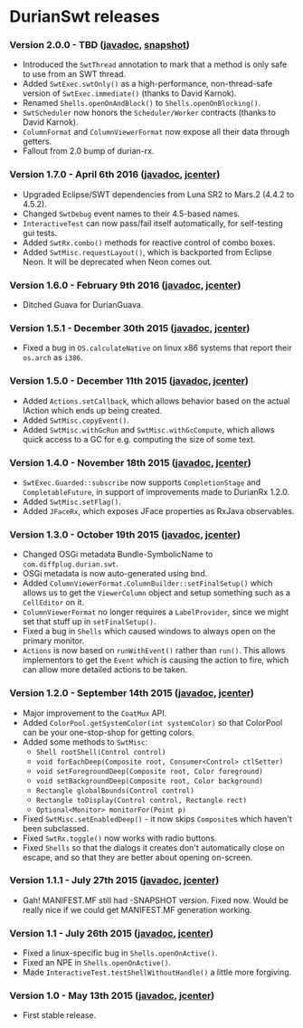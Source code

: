 # DurianSwt releases

### Version 2.0.0 - TBD ([javadoc](http://diffplug.github.io/durian-swt/javadoc/snapshot/), [snapshot](https://oss.sonatype.org/content/repositories/snapshots/com/diffplug/durian/durian-swt/))

* Introduced the `SwtThread` annotation to mark that a method is only safe to use from an SWT thread.
* Added `SwtExec.swtOnly()` as a high-performance, non-thread-safe version of `SwtExec.immediate()` (thanks to David Karnok).
* Renamed `Shells.openOnAndBlock()` to `Shells.openOnBlocking()`.
* `SwtScheduler` now honors the `Scheduler/Worker` contracts (thanks to David Karnok).
* `ColumnFormat` and `ColumnViewerFormat` now expose all their data through getters.
* Fallout from 2.0 bump of durian-rx.

### Version 1.7.0 - April 6th 2016 ([javadoc](http://diffplug.github.io/durian-swt/javadoc/1.7.0/), [jcenter](https://bintray.com/diffplug/opensource/durian-swt/1.7.0/view))

* Upgraded Eclipse/SWT dependencies from Luna SR2 to Mars.2 (4.4.2 to 4.5.2).
* Changed `SwtDebug` event names to their 4.5-based names.
* `InteractiveTest` can now pass/fail itself automatically, for self-testing gui tests.
* Added `SwtRx.combo()` methods for reactive control of combo boxes.
* Added `SwtMisc.requestLayout()`, which is backported from Eclipse Neon.  It will be deprecated when Neon comes out.

### Version 1.6.0 - February 9th 2016 ([javadoc](http://diffplug.github.io/durian-swt/javadoc/1.6.0/), [jcenter](https://bintray.com/diffplug/opensource/durian-swt/1.6.0/view))

* Ditched Guava for DurianGuava.

### Version 1.5.1 - December 30th 2015 ([javadoc](http://diffplug.github.io/durian-swt/javadoc/1.5.1/), [jcenter](https://bintray.com/diffplug/opensource/durian-swt/1.5.1/view))

* Fixed a bug in `OS.calculateNative` on linux x86 systems that report their `os.arch` as `i386`.

### Version 1.5.0 - December 11th 2015 ([javadoc](http://diffplug.github.io/durian-swt/javadoc/1.5.0/), [jcenter](https://bintray.com/diffplug/opensource/durian-swt/1.5.0/view))

* Added `Actions.setCallback`, which allows behavior based on the actual IAction which ends up being created.
* Added `SwtMisc.copyEvent()`.
* Added `SwtMisc.withGcRun` and `SwtMisc.withGcCompute`, which allows quick access to a GC for e.g. computing the size of some text.

### Version 1.4.0 - November 18th 2015 ([javadoc](http://diffplug.github.io/durian-swt/javadoc/1.4.0/), [jcenter](https://bintray.com/diffplug/opensource/durian-swt/1.4.0/view))

* `SwtExec.Guarded::subscribe` now supports `CompletionStage` and `CompletableFuture`, in support of improvements made to DurianRx 1.2.0.
* Added `SwtMisc.setFlag()`.
* Added `JFaceRx`, which exposes JFace properties as RxJava observables.

### Version 1.3.0 - October 19th 2015 ([javadoc](http://diffplug.github.io/durian-swt/javadoc/1.3.0/), [jcenter](https://bintray.com/diffplug/opensource/durian-swt/1.3.0/view))

* Changed OSGi metadata Bundle-SymbolicName to `com.diffplug.durian.swt`.
* OSGi metadata is now auto-generated using bnd.
* Added `ColumnViewerFormat.ColumnBuilder::setFinalSetup()` which allows us to get the `ViewerColumn` object and setup something such as a `CellEditor` on it.
* `ColumnViewerFormat` no longer requires a `LabelProvider`, since we might set that stuff up in `setFinalSetup()`.
* Fixed a bug in `Shells` which caused windows to always open on the primary monitor.
* `Actions` is now based on `runWithEvent()` rather than `run()`.  This allows implementors to get the `Event` which is causing the action to fire, which can allow more detailed actions to be taken.

### Version 1.2.0 - September 14th 2015 ([javadoc](http://diffplug.github.io/durian-swt/javadoc/1.2.0/), [jcenter](https://bintray.com/diffplug/opensource/durian-swt/1.2.0/view))

* Major improvement to the `CoatMux` API.
* Added `ColorPool.getSystemColor(int systemColor)` so that ColorPool can be your one-stop-shop for getting colors.
* Added some methods to `SwtMisc`:
	* `Shell rootShell(Control control)`
	* `void forEachDeep(Composite root, Consumer<Control> ctlSetter)`
	* `void setForegroundDeep(Composite root, Color foreground)`
	* `void setBackgroundDeep(Composite root, Color background)`
	* `Rectangle globalBounds(Control control)`
	* `Rectangle toDisplay(Control control, Rectangle rect)`
	* `Optional<Monitor> monitorFor(Point p)`
* Fixed `SwtMisc.setEnabledDeep()` - it now skips `Composite`s which haven't been subclassed.
* Fixed `SwtRx.toggle()` now works with radio buttons.
* Fixed `Shells` so that the dialogs it creates don't automatically close on escape, and so that they are better about opening on-screen.

### Version 1.1.1 - July 27th 2015 ([javadoc](http://diffplug.github.io/durian-swt/javadoc/1.1.1/), [jcenter](https://bintray.com/diffplug/opensource/durian-swt/1.1.1/view))

* Gah! MANIFEST.MF still had -SNAPSHOT version.  Fixed now.  Would be really nice if we could get MANIFEST.MF generation working.

### Version 1.1 - July 26th 2015 ([javadoc](http://diffplug.github.io/durian-swt/javadoc/1.1/), [jcenter](https://bintray.com/diffplug/opensource/durian-swt/1.1/view))

* Fixed a linux-specific bug in `Shells.openOnActive()`.
* Fixed an NPE in `Shells.openOnActive()`.
* Made `InteractiveTest.testShellWithoutHandle()` a little more forgiving.

### Version 1.0 - May 13th 2015 ([javadoc](http://diffplug.github.io/durian-swt/javadoc/1.0/), [jcenter](https://bintray.com/diffplug/opensource/durian-swt/1.0/view))

* First stable release.
